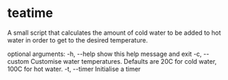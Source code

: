 # teatime

A small script that calculates the amount of cold water to be added to hot
water in order to get to the desired temperature.

optional arguments:
  -h, --help    show this help message and exit
  -c, --custom  Customise water temperatures. Defaults are 20C for cold water,
  				100C for hot water.
  -t, --timer   Initialise a timer
